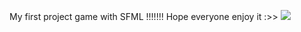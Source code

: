 My first project game with SFML !!!!!!!
Hope everyone enjoy it :>>
![](https://i.pinimg.com/originals/d9/31/ed/d931ed452892ff82b978d225c10cf628.gif)
